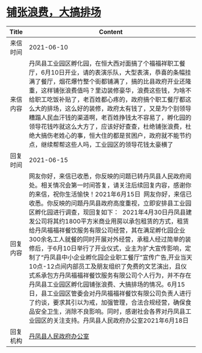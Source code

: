 # <a href="http://www.shangluo.gov.cn/zmhd/ldxxxx.jsp?urltype=leadermail.LeaderMailContentUrl&wbtreeid=1112&leadermailid=7362">铺张浪费，大搞排场</a>
|Title|Content|
|:---:|---|
|来信时间|2021-06-10|
|来信内容|丹凤县工业园区孵化园，在恒大西对面搞了个福福祥职工餐厅，6月10日开业，请的表演乐队，大型表演，恭喜的条幅挂满了餐厅，烟花爆竹整个街都铺满了，搞的比县政府开业还隆重，这样铺张浪费值吗？里边装修豪华，浪费这些钱，为啥不给职工吃饭补贴了，老百姓都心疼的，政府搞个职工餐厅都这么大的排场，这么好的装修，政府太有钱了，又是为个别领导糟蹋人民血汗钱的渠道啊，老百姓挣钱太不容易了，孵化园的领导花钱咋就这么大方了，应该好好查查，杜绝铺张浪费，杜绝大搞伤老姓心的事，恒大住的都是贫困户，政府就不能节约点，继续帮帮这些人吗，工业园区的领导花钱太豪横了|
|回复时间|2021-06-15|
|回复内容|网友你好，来信已收悉，你反映的问题已转丹凤县人民政府阅处。相关情况会第一时间答复，请关注后续回复内容，感谢你的来信，祝你生活愉快！2021年6月15日  网友你好，来信已收悉。你反映的问题丹凤县政府高度重视，立即安排县工业园区孵化园进行调查，现回复如下：  2021年4月30日丹凤县建发公司将其约1800平方米商业用房以承包租赁的方式，租赁给丹凤福福祥餐饮服务有限公司经营，其在满足孵化园企业300余名工人就餐的同时开展对外经营，承租人经过简单的装修后，于6月10日举行了开业仪式，业主为扩大宣传影响，定制了“丹凤县中小企业孵化园企业职工餐厅”宣传广告,开业当天10点-12点间内部员工及朋友组织了免费的文艺演出，且仪式系承包方丹凤福福祥餐饮服务有限公司个人行为，并不存在丹凤县工业园区孵化园铺张浪费、大搞排场的情况。6月15日，县工业园区管委会对丹凤福福祥餐饮有限公司负责人进行了约谈，要求其引以为戒，加强管理，合法合规经营，确保食品安全卫生，消除不良影响。同时，感谢社会各界对丹凤县工业园区的关注支持。丹凤县人民政府办公室2021年6月18日|
|回复机构|<a href="../../categories/agencies/丹凤县人民政府办公室.md">丹凤县人民政府办公室</a>|
